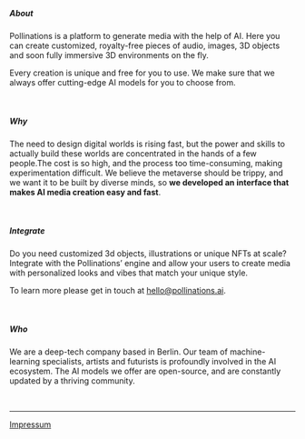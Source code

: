
&nbsp;

##### About

Pollinations is a platform to generate media with the help of AI. Here you can create customized, royalty-free pieces of audio, images, 3D objects and soon fully immersive 3D environments on the fly.

Every creation is unique and free for you to use. We make sure that we always offer cutting-edge AI models for you to choose from.

&nbsp;

##### Why

The need to design digital worlds is rising fast, but the power and skills to actually build these worlds are concentrated in the hands of a few people.The cost is so high, and the process too time-consuming, making experimentation difficult. We believe the metaverse should be trippy, and we want it to be built by diverse minds, so **we developed an interface that makes AI media creation easy and fast**.


&nbsp;

##### Integrate

Do you need customized 3d objects, illustrations or unique NFTs at scale? Integrate with the Pollinations’ engine and allow your users to create media with personalized looks and vibes that match your unique style.

To learn more please get in touch at hello@pollinations.ai.

&nbsp;

##### Who

We are a  deep-tech company based in Berlin. Our team of machine-learning specialists, artists and futurists is profoundly involved in the AI ecosystem. The AI models we offer are open-source, and are constantly updated by a thriving community. 

&nbsp;

---

[Impressum](/impressum)

